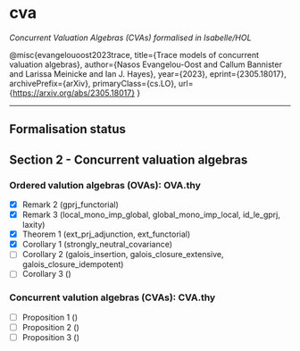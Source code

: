 # cva

_Concurrent Valuation Algebras (CVAs) formalised in Isabelle/HOL_

@misc{evangelouoost2023trace,
      title={Trace models of concurrent valuation algebras},
      author={Nasos Evangelou-Oost and Callum Bannister and Larissa Meinicke and Ian J. Hayes},
      year={2023},
      eprint={2305.18017},
      archivePrefix={arXiv},
      primaryClass={cs.LO},
      url={<https://arxiv.org/abs/2305.18017}>
}

---

## Formalisation status

## Section 2 - Concurrent valuation algebras

### Ordered valution algebras (OVAs): OVA.thy

- [x] Remark 2 (gprj_functorial)
- [x] Remark 3 (local_mono_imp_global, global_mono_imp_local, id_le_gprj, laxity)
- [x] Theorem 1 (ext_prj_adjunction, ext_functorial)
- [x] Corollary 1 (strongly_neutral_covariance)
- [ ] Corollary 2 (galois_insertion, galois_closure_extensive, galois_closure_idempotent)
- [ ] Corollary 3 ()

### Concurrent valution algebras (CVAs): CVA.thy

- [ ] Proposition 1 ()
- [ ] Proposition 2 ()
- [ ] Proposition 3 ()

